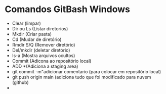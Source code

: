 # Comandos GitBash Windows

- Clear (limpar)
- Dir ou Ls (Listar diretorios) 
- Mkdir (Criar pasta)
- Cd (Mudar de diretório)
- Rmdir S/Q (Remover diretório)
- Del/mkdir (deletar diretório)
- ls-a (Mostra arquivos ocultos)
- Commit (Adicona ao repositório local)
- ADD *(Adiciona a staging area)
- git commit -m"adicionar comentario (para colocar em repositório local)
- git push origin main (adiciona tudo que foi modificado para nuvem (github)
- 